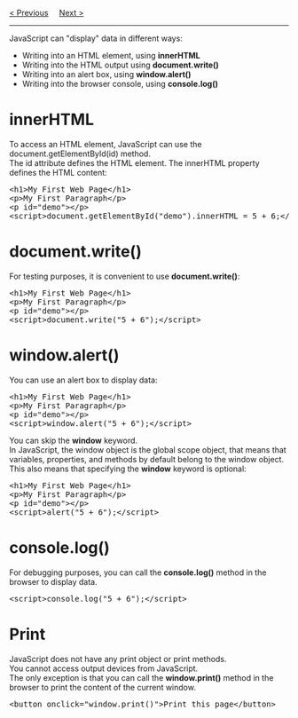 <a href="/JS/Where-To.md">&lt; Previous</a>
&nbsp;&nbsp;&nbsp;
<a href="/JS/Statements.md">Next &gt;</a>
<hr>
JavaScript can "display" data in different ways:
<ul>
  <li>Writing into an HTML element, using <b>innerHTML</b></li>
  <li>Writing into the HTML output using <b>document.write()</b></li>
  <li>Writing into an alert box, using <b>window.alert()</b></li>
  <li>Writing into the browser console, using <b>console.log()</b></li>
</ul>
<h1>innerHTML</h1>
To access an HTML element, JavaScript can use the document.getElementById(id) method.
<br>
The id attribute defines the HTML element. The innerHTML property defines the HTML content:
<pre>
&lt;h1&gt;My First Web Page&lt;/h1&gt;
&lt;p&gt;My First Paragraph&lt;/p&gt;
&lt;p id="demo"&gt;&lt;/p&gt;
&lt;script&gt;document.getElementById("demo").innerHTML = 5 + 6;&lt;/script&gt;
</pre>
<h1>document.write()</h1>
For testing purposes, it is convenient to use <b>document.write()</b>:
<pre>
&lt;h1&gt;My First Web Page&lt;/h1&gt;
&lt;p&gt;My First Paragraph&lt;/p&gt;
&lt;p id="demo"&gt;&lt;/p&gt;
&lt;script&gt;document.write("5 + 6");&lt;/script&gt;
</pre>
<h1>window.alert()</h1>
You can use an alert box to display data:
<pre>
&lt;h1&gt;My First Web Page&lt;/h1&gt;
&lt;p&gt;My First Paragraph&lt;/p&gt;
&lt;p id="demo"&gt;&lt;/p&gt;
&lt;script&gt;window.alert("5 + 6");&lt;/script&gt;
</pre>
You can skip the <b>window</b> keyword.
<br>
In JavaScript, the window object is the global scope object, that means that variables, properties, and methods by default belong to the window object. This also means that specifying the <b>window</b> keyword is optional:
<pre>
&lt;h1&gt;My First Web Page&lt;/h1&gt;
&lt;p&gt;My First Paragraph&lt;/p&gt;
&lt;p id="demo"&gt;&lt;/p&gt;
&lt;script&gt;alert("5 + 6");&lt;/script&gt;
</pre>
<h1>console.log()</h1>
For debugging purposes, you can call the <b>console.log()</b> method in the browser to display data.
<pre>&lt;script&gt;console.log("5 + 6");&lt;/script&gt;</pre>
<h1>Print</h1>
JavaScript does not have any print object or print methods.
<br>
You cannot access output devices from JavaScript.
<br>
The only exception is that you can call the <b>window.print()</b> method in the browser to print the content of the current window.
<pre>&lt;button onclick="window.print()"&gt;Print this page&lt;/button&gt;</pre>
